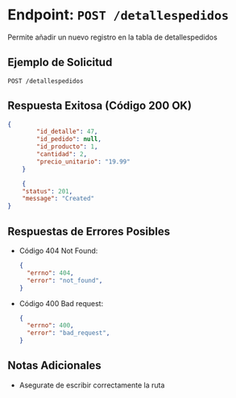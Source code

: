# Endpoint: `POST /detallespedidos`

Permite añadir un nuevo registro en la tabla de detallespedidos
## Ejemplo de Solicitud
```http
POST /detallespedidos
```

## Respuesta Exitosa (Código 200 OK)
```json
{
        "id_detalle": 47,
        "id_pedido": null,
        "id_producto": 1,
        "cantidad": 2,
        "precio_unitario": "19.99"
    }

    {
    "status": 201,
    "message": "Created"
}
```

## Respuestas de Errores Posibles
- Código 404 Not Found:

  ```json
  {
    "errno": 404,
    "error": "not_found",
  }
  ```

- Código 400 Bad request:
  ```json
  {
    "errno": 400,
    "error": "bad_request",
  }
  ``` 

## Notas Adicionales

- Asegurate de escribir correctamente la ruta
